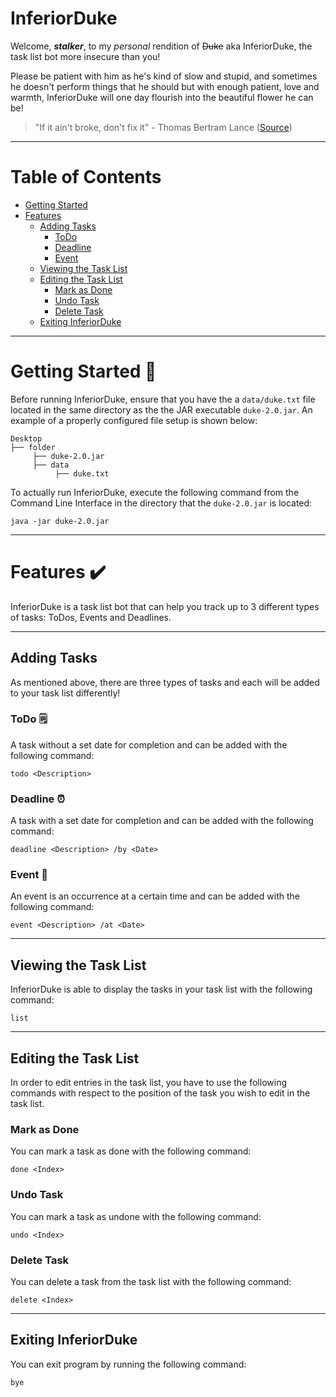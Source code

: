 # InferiorDuke

Welcome, ***stalker***, to my *personal* rendition of ~~Duke~~ aka InferiorDuke, the task list bot more insecure than you!

Please be patient with him as he's kind of slow and stupid, and sometimes he doesn't perform things that he should but with enough patient, love and warmth, InferiorDuke will one day flourish into the beautiful flower he can be!

> "If it ain't broke, don't fix it" - Thomas Bertram Lance ([Source](https://digital.hagley.org/Nationbiz_197705#page/30/mode/2up))
---
# Table of Contents
- [Getting Started](#getting-started)
- [Features](#features)
  - [Adding Tasks](#adding-tasks)
    - [ToDo](#todo)
    - [Deadline](#deadline)
    - [Event](#event)
  - [Viewing the Task List](#viewing-the-task-list)
  - [Editing the Task List](#editing-the-task-list)
    - [Mark as Done](#mark-as-done)
    - [Undo Task](#undo-task)
    - [Delete Task](#delete-task)
  - [Exiting InferiorDuke](#exiting-inferiorduke)

---
# Getting Started 🔧

Before running InferiorDuke, ensure that you have the a ```data/duke.txt``` file located in the same directory as the the JAR executable ```duke-2.0.jar```. An example of a properly configured file setup is shown below:

```
Desktop
├── folder
     ├── duke-2.0.jar
     ├── data
          ├── duke.txt
```
To actually run InferiorDuke, execute the following command from the Command Line Interface in the directory that the ```duke-2.0.jar``` is located:

```
java -jar duke-2.0.jar
```


---
# Features ✔️

InferiorDuke is a task list bot that can help you track up to 3 different types of tasks: ToDos, Events and Deadlines.

---
## Adding Tasks

As mentioned above, there are three types of tasks and each will be added to your task list differently!

### ToDo 🗒️

A task without a set date for completion and can be added with the following command:

    todo <Description>

### Deadline ⏰

A task with a set date for completion and can be added with the following command:
    
    deadline <Description> /by <Date>

### Event 🥳

An event is an occurrence at a certain time and can be added with the following command:

    event <Description> /at <Date>

---
## Viewing the Task List

InferiorDuke is able to display the tasks in your task list with the following command:

    list

---
## Editing the Task List

In order to edit entries in the task list, you have to use the following commands with respect to the position of the task you wish to edit in the task list.

### Mark as Done

You can mark a task as done with the following command:


    done <Index>

### Undo Task

You can mark a task as undone with the following command:


    undo <Index>

### Delete Task

You can delete a task from the task list with the following command:


    delete <Index>

--- 

## Exiting InferiorDuke

You can exit program by running the following command:


    bye    
